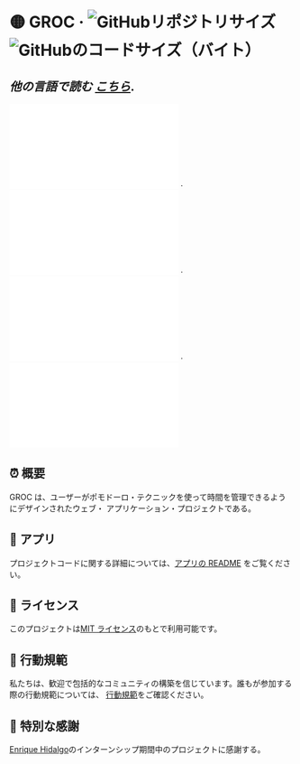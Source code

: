 # 🟡 GROC &middot; ![GitHubリポジトリサイズ][1] ![GitHubのコードサイズ（バイト）][2]

## _他の言語で読む [こちら](./)_.

![🇦🇩  カタルーニャ語][3] ·
![🇬🇧 英語][4] ·
![🇰🇷 韓国語][5] ·
![🇪🇸 スペイン語][6]

## ⏰ 概要

GROC は、ユーザーがポモドーロ・テクニックを使って時間を管理できるようにデザインされたウェブ・
アプリケーション・プロジェクトである。

## 🚀 アプリ

プロジェクトコードに関する詳細については、[アプリの README](../../app/README.md)
をご覧ください。

## 📃 ライセンス

このプロジェクトは[MIT ライセンス](../../LICENSE)のもとで利用可能です。

## 🤝 行動規範

私たちは、歓迎で包括的なコミュニティの構築を信じています。誰もが参加する際の行動規範については、
[行動規範](../../CODE_OF_CONDUCT.md)をご確認ください。

## 🙏 特別な感謝

[Enrique Hidalgo][7]のインターンシップ期間中のプロジェクトに感謝する。

[1]: https://img.shields.io/github/repo-size/sergih28/groc?style=for-the-badge&logo=github&label=Repo&labelColor=333&color=6cc644
[2]: https://img.shields.io/github/languages/code-size/sergih28/groc?style=for-the-badge&logo=visualstudiocode&label=Code&labelColor=0078d7&color=gray
[3]: ./README.cat.md
[4]: ../../README.md
[5]: ./README.kr.md
[6]: ./README.es.md
[7]: https://github.com/ehdlg
